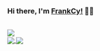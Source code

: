 ### Hi there, I'm [FrankCy!](https://github.com/FrankCy) 🙋‍♂️
<br />
<a href="#">
</a>
<img src="https://github.githubassets.com/images/mona-whisper.gif"/>
<br />
<a href="#">
  <img align="center" src="https://github-readme-stats.vercel.app/api?username=FrankCy&layout=compact&theme=material-palenight&show_icons=true" />
</a>

<a href="#">
  <img align="center" src="https://github-readme-stats.anuraghazra1.vercel.app/api/top-langs/?username=FrankCy&layout=compact&theme=material-palenight" />
</a>